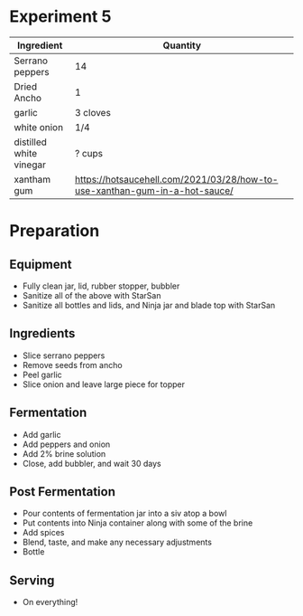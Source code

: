 # Experiment 5

| Ingredient              | Quantity                                                                   |
| ----------------------- | -------------------------------------------------------------------------- |
| Serrano peppers         | 14                                                                         |
| Dried Ancho             | 1                                                                          |
| garlic                  | 3 cloves                                                                   |
| white onion             | 1/4                                                                        |
| distilled white vinegar | ? cups                                                                     |
| xantham gum             | https://hotsaucehell.com/2021/03/28/how-to-use-xanthan-gum-in-a-hot-sauce/ |

# Preparation

## Equipment

* Fully clean jar, lid, rubber stopper, bubbler
* Sanitize all of the above with StarSan
* Sanitize all bottles and lids, and Ninja jar and blade top with StarSan

## Ingredients

* Slice serrano peppers
* Remove seeds from ancho 
* Peel garlic
* Slice onion and leave large piece for topper

## Fermentation

* Add garlic 
* Add peppers and onion
* Add 2% brine solution
* Close, add bubbler, and wait 30 days

## Post Fermentation

* Pour contents of fermentation jar into a siv atop a bowl
* Put contents into Ninja container along with some of the brine
* Add spices
* Blend, taste, and make any necessary adjustments
* Bottle

## Serving

* On everything!
